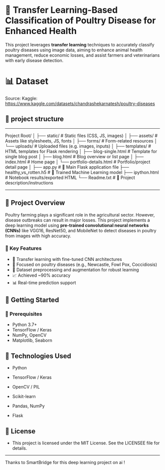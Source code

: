 # 🐔 Transfer Learning-Based Classification of Poultry Disease for Enhanced Health

This project leverages **transfer learning** techniques to accurately classify poultry diseases using image data, aiming to enhance animal health management, reduce economic losses, and assist farmers and veterinarians with early disease detection.


# 📊 Dataset

Source: Kaggle: https://www.kaggle.com/datasets/chandrashekarnatesh/poultry-diseases


## 🧠 project structure 
___

Project Root/
│
├── static/                      # Static files (CSS, JS, images)
│   ├── assets/                  # Assets like stylesheets, JS, fonts
│   ├── forms/                   # Form-related resources
│   └── uploads/                # Uploaded files (e.g. images, inputs)
│
├── templates/                   # HTML templates for Flask rendering
│   ├── blog-single.html         # Template for single blog post
│   ├── blog.html                # Blog overview or list page
│   ├── index.html               # Home page
│   └── portfolio-details.html   # Portfolio/project detail page
│
├── app.py                       # 🚀 Main Flask application file
├── healthy_vs_rotten.h5         # 🤖 Trained Machine Learning model
├── ipython.html                 # Notebook results/exported HTML
└── Readme.txt                   # 📄 Project description/instructions

___

## 📌 Project Overview

Poultry farming plays a significant role in the agricultural sector. However, disease outbreaks can result in major losses. This project implements a deep learning model using **pre-trained convolutional neural networks (CNNs)** like VGG16, ResNet50, and MobileNet to detect diseases in poultry from images with high accuracy.


### 🔬 Key Features

- 🧠 Transfer learning with fine-tuned CNN architectures
- 🐓 Focused on poultry diseases (e.g., Newcastle, Fowl Pox, Coccidiosis)
- 📸 Dataset preprocessing and augmentation for robust learning
- 📈 Achieved ~90% accuracy
- 📊 Real-time prediction support

## 🚀 Getting Started

### 🔧 Prerequisites

- Python 3.7+
- TensorFlow / Keras
- NumPy, OpenCV
- Matplotlib, Seaborn


## 🧪 Technologies Used

- Python

- TensorFlow / Keras

- OpenCV / PIL

- Scikit-learn

- Pandas, NumPy

- Flask





## 📜 License

- This project is licensed under the MIT License.
See the LICENSEE file for details.


---

Thanks to SmartBridge for this deep learning project on ai !







